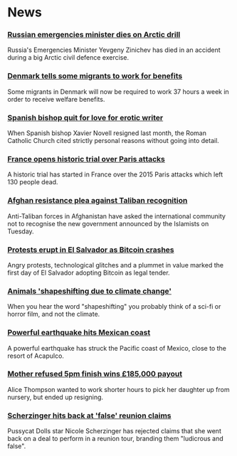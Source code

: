 # News
### [Russian emergencies minister dies on Arctic drill](https://www.bbc.com/news/58486791)
Russia's Emergencies Minister Yevgeny Zinichev has died in an accident during a big Arctic civil defence exercise.
### [Denmark tells some migrants to work for benefits](https://www.bbc.com/news/world-europe-58484953)
Some migrants in Denmark will now be required to work 37 hours a week in order to receive welfare benefits.
### [Spanish bishop quit for love for erotic writer](https://www.bbc.com/news/58486790)
When Spanish bishop Xavier Novell resigned last month, the Roman Catholic Church cited strictly personal reasons without going into detail.
### [France opens historic trial over Paris attacks](https://www.bbc.com/news/world-europe-58486391)
A historic trial has started in France over the 2015 Paris attacks which left 130 people dead.
### [Afghan resistance plea against Taliban recognition](https://www.bbc.com/news/world-asia-58484155)
Anti-Taliban forces in Afghanistan have asked the international community not to recognise the new government announced by the Islamists on Tuesday.
### [Protests erupt in El Salvador as Bitcoin crashes](https://www.bbc.com/news/business-58459098)
Angry protests, technological glitches and a plummet in value marked the first day of El Salvador adopting Bitcoin as legal tender.
### [Animals 'shapeshifting due to climate change'](https://www.bbc.com/news/newsbeat-58487050)
When you hear the word "shapeshifting" you probably think of a sci-fi or horror film, and not the climate.
### [Powerful earthquake hits Mexican coast](https://www.bbc.com/news/world-latin-america-58484951)
A powerful earthquake has struck the Pacific coast of Mexico, close to the resort of Acapulco. 
### [Mother refused 5pm finish wins £185,000 payout](https://www.bbc.com/news/business-58473802)
Alice Thompson wanted to work shorter hours to pick her daughter up from nursery, but ended up resigning.
### [Scherzinger hits back at 'false' reunion claims](https://www.bbc.com/news/entertainment-arts-58485063)
Pussycat Dolls star Nicole Scherzinger has rejected claims that she went back on a deal to perform in a reunion tour, branding them "ludicrous and false".

